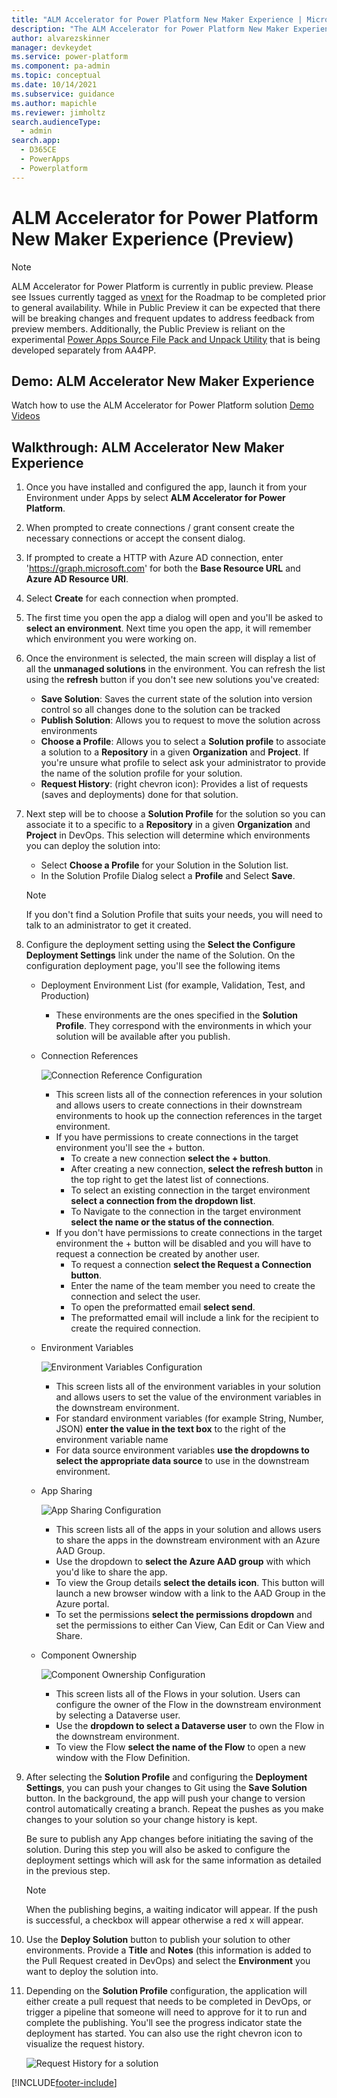 ```yaml
---
title: "ALM Accelerator for Power Platform New Maker Experience | MicrosoftDocs"
description: "The ALM Accelerator for Power Platform New Maker Experience will help you follow ALM patterns and practices. It enables you to source control your solutions and move them from your development environment to test and production environments using DevOps"
author: alvarezskinner
manager: devkeydet
ms.service: power-platform
ms.component: pa-admin
ms.topic: conceptual
ms.date: 10/14/2021
ms.subservice: guidance
ms.author: mapichle
ms.reviewer: jimholtz
search.audienceType: 
  - admin
search.app: 
  - D365CE
  - PowerApps
  - Powerplatform
---
```

# ALM Accelerator for Power Platform New Maker Experience (Preview)

> [!NOTE]
> ALM Accelerator for Power Platform is currently in public preview. Please see Issues currently tagged as [vnext](https://github.com/microsoft/coe-starter-kit/issues?q=is%3Aopen+is%3Aissue+label%3Aalm-accelerator+label%3Avnext) for the Roadmap to be completed prior to general availability. While in Public Preview it can be expected that there will be breaking changes and frequent updates to address feedback from preview members. Additionally, the Public Preview is reliant on the experimental [Power Apps Source File Pack and Unpack Utility](https://github.com/microsoft/PowerApps-Language-Tooling) that is being developed separately from AA4PP.

## Demo: ALM Accelerator New Maker Experience

Watch how to use the ALM Accelerator for Power Platform solution
[Demo Videos](https://github.com/microsoft/coe-starter-kit/CenterofExcellenceALMAccelerator/WALKTHROUGHS.md)

## Walkthrough: ALM Accelerator New Maker Experience

1. Once you have installed and configured the app, launch it from your Environment under Apps by select **ALM Accelerator for Power Platform**.

1. When prompted to create connections / grant consent create the necessary connections or accept the consent dialog.

1. If prompted to create a HTTP with Azure AD connection, enter 'https://graph.microsoft.com' for both the **Base Resource URL** and **Azure AD Resource URI**.

1. Select **Create** for each connection when prompted.

1. The first time you open the app a dialog will open and you'll be asked to **select an environment**. Next time you open the app, it will remember which environment you were working on.

1. Once the environment is selected, the main screen will display a list of all the **unmanaged solutions** in the environment. You can refresh the list using the **refresh** button if you don't see new solutions you've created:

    - **Save Solution**: Saves the current state of the solution into version control so all changes done to the solution can be tracked
    - **Publish Solution**: Allows you to request to move the solution across environments
    - **Choose a Profile**: Allows you to select a **Solution profile** to associate a solution to a **Repository** in a given **Organization** and **Project**. If you're unsure what profile to select ask your administrator to provide the name of the solution profile for your solution.
    - **Request History**: (right chevron icon): Provides a list of requests (saves and deployments) done for that solution.

1. Next step will be to choose a **Solution Profile** for the solution so you can associate it to a specific to a **Repository** in a given **Organization** and **Project** in DevOps. This selection will determine which environments you can deploy the solution into:

   - Select **Choose a Profile** for your Solution in the Solution list.
   - In the Solution Profile Dialog select a **Profile** and Select **Save**.

    > [!NOTE]
    > If you don't find a Solution Profile that suits your needs, you will need to talk to an administrator to get it created.

1. Configure the deployment setting using the **Select the Configure Deployment Settings** link under the name of the Solution. On the configuration deployment page, you'll see the following items

   - Deployment Environment List (for example, Validation, Test, and Production)

     - These environments are the ones specified in the **Solution Profile**. They correspond with the environments in which your solution will be available after you publish.

   - Connection References

      ![Connection Reference Configuration](media/almacceleratorpowerplatform-components/aa4pp-deployment-settings-connection-references.png "Connection Reference Configuration")

      - This screen lists all of the connection references in your solution and allows users to create connections in their downstream environments to hook up the connection references in the target environment.
      - If you have permissions to create connections in the target environment you'll see the + button.
         - To create a new connection **select the + button**.
         - After creating a new connection, **select the refresh button** in the top right to get the latest list of connections.
         - To select an existing connection in the target environment **select a connection from the dropdown list**.
         - To Navigate to the connection in the target environment **select the name or the status of the connection**.
      - If you don't have permissions to create connections in the target environment the + button will be disabled and you will have to request a connection be created by another user.
         - To request a connection **select the Request a Connection button**.
         - Enter the name of the team member you need to create the connection and select the user.
         - To open the preformatted email  **select send**.
         - The preformatted email will include a link for the recipient to create the required connection.

   - Environment Variables

      ![Environment Variables Configuration](media/almacceleratorpowerplatform-components/aa4pp-deployment-settings-environment-vars.png "Environment Variables Configuration")

      - This screen lists all of the environment variables in your solution and allows users to set the value of the environment variables in the downstream environment.
      - For standard environment variables (for example String, Number, JSON) **enter the value in the text box** to the right of the environment variable name
      - For data source environment variables **use the dropdowns to select the appropriate data source** to use in the downstream environment.

   - App Sharing

      ![App Sharing Configuration](media/almacceleratorpowerplatform-components/aa4pp-deployment-settings-app-sharing.png "App Sharing Configuration")

      - This screen lists all of the apps in your solution and allows users to share the apps in the downstream environment with an Azure AAD Group.
      - Use  the dropdown to **select the Azure AAD group** with which you'd like to share the app.
      - To view the Group details **select the details icon**. This button will launch a new browser window with a link to the AAD Group in the Azure portal.
      - To set the permissions **select the permissions dropdown** and set the permissions to either Can View, Can Edit or Can View and Share.

   - Component Ownership

      ![Component Ownership Configuration](media/almacceleratorpowerplatform-components/aa4pp-deployment-settings-comp-ownership.png "Component Ownership Configuration")

      - This screen lists all of the Flows in your solution. Users can configure the owner of the Flow in the downstream environment by selecting a Dataverse user.
      - Use  the **dropdown to select a Dataverse user** to own the Flow in the downstream environment.
      - To view the Flow **select the name of the Flow** to open a new window with the Flow Definition.

1. After selecting the **Solution Profile** and configuring the **Deployment Settings**, you can push your changes to Git using the **Save Solution** button. In the background, the app will push your change to version control automatically creating a branch. Repeat the pushes as you make changes to your solution so your change history is kept.

    Be sure to publish any App changes before initiating the saving of the solution. During this step you will also be asked to configure the deployment settings which will ask for the same information as detailed in the previous step.

    > [!NOTE]
    > When the publishing begins, a waiting indicator will appear. If the push is successful, a checkbox will appear otherwise a red x will appear.
    
1. Use the **Deploy Solution** button to publish your solution to other environments. Provide a **Title** and **Notes** (this information is added to the Pull Request created in DevOps) and select the **Environment** you want to deploy the solution into.

1. Depending on the **Solution Profile** configuration, the application will either create a pull request that needs to be completed in DevOps, or trigger a pipeline that someone will need to approve for it to run and complete the publishing. You'll see the progress indicator state the deployment has started. You can also use the right chevron icon to visualize the request history.

      ![Request History for a solution](media/almacceleratorpowerplatform-components/aa4pp-request-history.png "Request History for a solution")

[!INCLUDE[footer-include](../../includes/footer-banner.md)]
